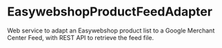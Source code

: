 # EasywebshopProductFeedAdapter
Web service to adapt an Easywebshop product list to a Google Merchant Center Feed, with REST API to retrieve the feed file.
